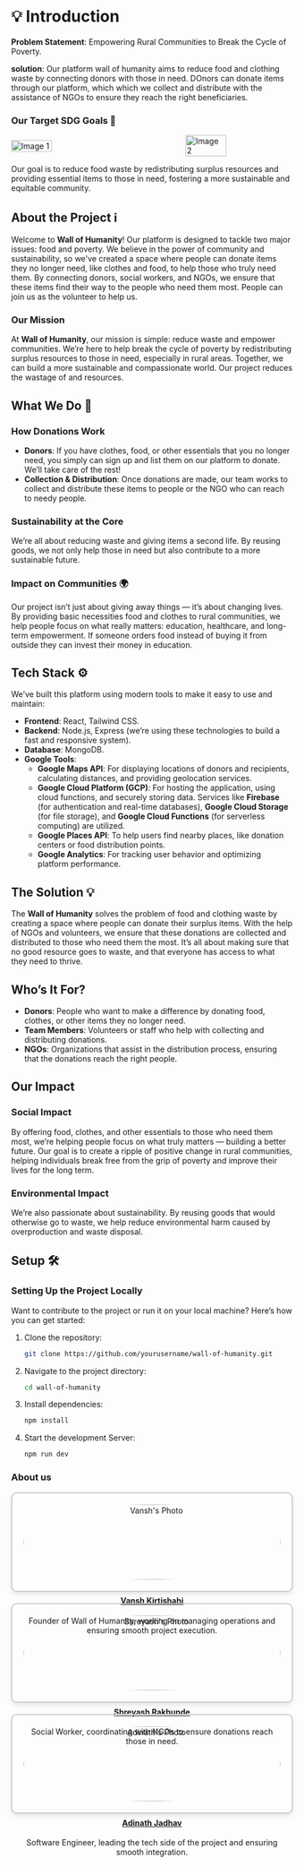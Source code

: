 
# 💡 Introduction

**Problem Statement**: Empowering Rural Communities to Break the Cycle of Poverty.

**solution**: Our platform wall of humanity aims to reduce food and clothing waste by connecting donors with those in need. DOnors can donate items through our platform, which which we collect and distribute with the assistance of NGOs to ensure they reach the right beneficiaries.

### Our Target SDG Goals 🎯
<div style="display: flex; justify-content: space-between; align-items: center;">
  <img src="https://encrypted-tbn0.gstatic.com/images?q=tbn:ANd9GcSJeZLWb8w0GeBFMcDx4LwKpJHj1Q-uKybtyA&s" alt="Image 1" style="width: 38%; height: auto;">
  <img src="https://iprt.uneca.org/images/sdg/en/E_Inverted_SDG_goals_02.png?v=WwmY1bcafhkV2cEqgartaUJ75vtFd9JSE0C81JcF4g0" alt="Image 2" style="width: 38%; height: auto;">
</div>



Our goal is to reduce food waste by redistributing surplus resources and providing essential items to those in need, fostering a more sustainable and equitable community.



## About the Project ℹ️
Welcome to **Wall of Humanity**! Our platform is designed to tackle two major issues: food and poverty. We believe in the power of community and sustainability, so we've created a space where people can donate items they no longer need, like clothes and food, to help those who truly need them. By connecting donors, social workers, and NGOs, we ensure that these items find their way to the people who need them most. People can join us as the volunteer to help us.

### Our Mission
At **Wall of Humanity**, our mission is simple: reduce waste and empower communities. We’re here to help break the cycle of poverty by redistributing surplus resources to those in need, especially in rural areas. Together, we can build a more sustainable and compassionate world. Our project reduces the wastage of and resources.

## What We Do 📝

### How Donations Work
- **Donors**: If you have clothes, food, or other essentials that you no longer need, you simply can sign up and list them on our platform to donate. We’ll take care of the rest!
- **Collection & Distribution**: Once donations are made, our team works to collect and distribute these items to people or the NGO who can reach to needy people.

### Sustainability at the Core
We’re all about reducing waste and giving items a second life. By reusing goods, we not only help those in need but also contribute to a more sustainable future.

### Impact on Communities 🌍
Our project isn’t just about giving away things — it’s about changing lives. By providing basic necessities food and clothes to rural communities, we help people focus on what really matters: education, healthcare, and long-term empowerment. If someone orders food instead of buying it from outside they can invest their money in education.

## Tech Stack ⚙️ 

We’ve built this platform using modern tools to make it easy to use and maintain:

- **Frontend**: React, Tailwind CSS.
- **Backend**: Node.js, Express (we’re using these technologies to build a fast and responsive system).
- **Database**: MongoDB.
- **Google Tools**:
  - **Google Maps API**: For displaying locations of donors and recipients, calculating distances, and providing geolocation services.
  - **Google Cloud Platform (GCP)**: For hosting the application, using cloud functions, and securely storing data. Services like **Firebase** (for authentication and real-time databases), **Google Cloud Storage** (for file storage), and **Google Cloud Functions** (for serverless computing) are utilized.
  - **Google Places API**: To help users find nearby places, like donation centers or food distribution points.
  - **Google Analytics**: For tracking user behavior and optimizing platform performance.

## The Solution  💡 

The **Wall of Humanity** solves the problem of food and clothing waste by creating a space where people can donate their surplus items. With the help of NGOs and volunteers, we ensure that these donations are collected and distributed to those who need them the most. It’s all about making sure that no good resource goes to waste, and that everyone has access to what they need to thrive.

## Who’s It For?

- **Donors**: People who want to make a difference by donating food, clothes, or other items they no longer need.
- **Team Members**: Volunteers or staff who help with collecting and distributing donations.
- **NGOs**: Organizations that assist in the distribution process, ensuring that the donations reach the right people.

## Our Impact

### Social Impact
By offering food, clothes, and other essentials to those who need them most, we’re helping people focus on what truly matters — building a better future. Our goal is to create a ripple of positive change in rural communities, helping individuals break free from the grip of poverty and improve their lives for the long term.

### Environmental Impact
We’re also passionate about sustainability. By reusing goods that would otherwise go to waste, we help reduce environmental harm caused by overproduction and waste disposal.

## Setup 🛠️ 

### Setting Up the Project Locally
Want to contribute to the project or run it on your local machine? Here’s how you can get started:

1. Clone the repository:
   ```bash
   git clone https://github.com/yourusername/wall-of-humanity.git  
2. Navigate to the project directory:
    ```bash
    cd wall-of-humanity
3. Install dependencies:
    ```bash
    npm install
4. Start the development Server:
    ```bash  
    npm run dev
### About us

<div align="center" style="display: flex; justify-content: center; flex-wrap: wrap; gap: 20px; width: 100%;">

  <div style="flex: 1 1 250px; text-align: center; border: 2px solid #ccc; padding: 20px; border-radius: 10px; width: 250px; box-sizing: border-box; box-shadow: 0 4px 8px rgba(0, 0, 0, 0.1);">
    <a href="https://www.linkedin.com/in/vansh-kirtishahi-304479289/" target="_blank">
      <img src="https://example.com/john-photo.jpg" alt="Vansh's Photo" style="width: 100%; border-radius: 50%; margin-bottom: 10px;" />
      <h4>Vansh Kirtishahi</h4>
    </a>
    <p>Founder of Wall of Humanity, working on managing operations and ensuring smooth project execution.</p>
  </div>

  <div style="flex: 1 1 250px; text-align: center; border: 2px solid #ccc; padding: 20px; border-radius: 10px; width: 250px; box-sizing: border-box; box-shadow: 0 4px 8px rgba(0, 0, 0, 0.1);">
    <a href="https://www.linkedin.com/in/shreyashrakhunde96/" target="_blank">
      <img src="https://example.com/jane-photo.jpg" alt="Shreyash's Photo" style="width: 100%; border-radius: 50%; margin-bottom: 10px;" />
      <h4>Shreyash Rakhunde</h4>
    </a>
    <p>Social Worker, coordinating with NGOs to ensure donations reach those in need.</p>
  </div>

  <div style="flex: 1 1 250px; text-align: center; border: 2px solid #ccc; padding: 20px; border-radius: 10px; width: 250px; box-sizing: border-box; box-shadow: 0 4px 8px rgba(0, 0, 0, 0.1);">
    <a href="https://www.linkedin.com/in/adinath-jadhav-293476289/" target="_blank">
      <img src="https://example.com/adinath-photo.jpg" alt="Adinath's Photo" style="width: 100%; border-radius: 50%; margin-bottom: 10px;" />
      <h4>Adinath Jadhav</h4>
    </a>
    <p>Software Engineer, leading the tech side of the project and ensuring smooth integration.</p>
  </div>

</div>
